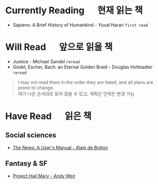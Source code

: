# Currently Reading &emsp; 현재 읽는 책

- Sapiens: A Brief History of Humankind - Yuval Harari `first read`

# Will Read &emsp; 앞으로 읽을 책

- Justice - Michael Sandel `reread`
- Gödel, Escher, Bach: an Eternal Golden Braid - Douglas Hofstadter `reread`

> I may not read them in the order they are listed, and all plans are prone to change. <br> 여기 나온 순서대로 읽지 않을 수 있고, 계획은 언제든 변경 가능

# Have Read &emsp; 읽은 책

## Social sciences

- [The News: A User's Manual - Alain de Botton](docs/Alain_de_Botton/The_News_A_Users_Manual.md)


## Fantasy & SF

- [Project Hail Mary - Andy Weir](docs/Andy_Weir/Project_Hail_Mary.md)